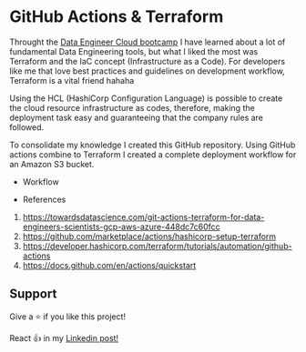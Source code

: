# GitHub Actions & Terraform

Throught the [Data Engineer Cloud bootcamp](https://github.com/mascalmeida/bootcamp-xpe-data-eng-cloud) I have learned about a lot of fundamental Data Engineering tools, but what I liked the most was Terraform and the IaC concept (Infrastructure as a Code). For developers like me that love best practices and guidelines on development workflow, Terraform is a vital friend hahaha

Using the HCL (HashiCorp Configuration Language) is possible to create the cloud resource infrastructure as codes, therefore, making the deployment task easy and guaranteeing that the company rules are followed.

To consolidate my knowledge I created this GitHub repository. Using GitHub actions combine to Terraform I created a complete deployment workflow for an Amazon S3 bucket.

- Workflow

- References
1. https://towardsdatascience.com/git-actions-terraform-for-data-engineers-scientists-gcp-aws-azure-448dc7c60fcc
2. https://github.com/marketplace/actions/hashicorp-setup-terraform
3. https://developer.hashicorp.com/terraform/tutorials/automation/github-actions
4. https://docs.github.com/en/actions/quickstart

## Support

Give a ⭐️ if you like this project!

React 👍 in my [Linkedin post!](https://www.linkedin.com/posts/lucas-mascarenhas_python-docker-mysql-activity-6980180488736935937-aXbK/)
